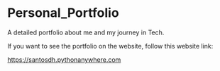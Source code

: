 # Personal_Portfolio
A detailed portfolio about me and my journey in Tech.

If you want to see the portfolio on the website, follow this website link:

https://santosdh.pythonanywhere.com
